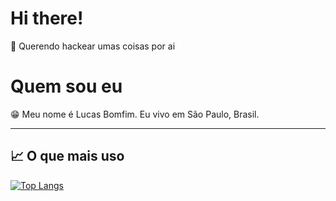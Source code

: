 # Hi there!
:notebook: Querendo hackear umas coisas por ai

# Quem sou eu
:grin: Meu nome é Lucas Bomfim. Eu vivo em São Paulo, Brasil. </br>

---

## &#x1f4c8; O que mais uso

[![Top Langs](https://github-readme-stats.vercel.app/api/top-langs/?username=griothe4rt&layout=compact&theme=dracula)](https://github.com/griothe4rt/github-readme-stats)

